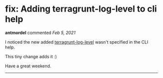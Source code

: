 # fix: Adding terragrunt-log-level to cli help

**antmordel** commented *Feb 5, 2021*

I noticed the new added [terragrunt-log-level](https://terragrunt.gruntwork.io/docs/reference/cli-options/#terragrunt-log-level) wasn't specified in the CLI help.

This tiny change adds it :)

Have a great weekend.
<br />
***


